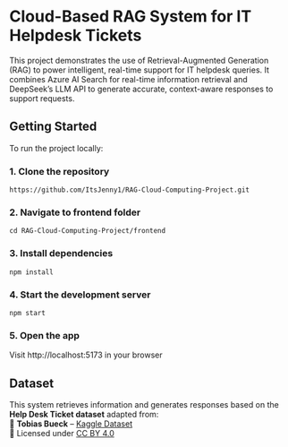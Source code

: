 # Cloud-Based RAG System for IT Helpdesk Tickets
This project demonstrates the use of Retrieval-Augmented Generation (RAG) to power intelligent, real-time support for IT helpdesk queries. It combines Azure AI Search for real-time information retrieval and DeepSeek’s LLM API to generate accurate, context-aware responses to support requests.

## Getting Started
To run the project locally:
### 1. Clone the repository
```
https://github.com/ItsJenny1/RAG-Cloud-Computing-Project.git
```
### 2. Navigate to frontend folder
```
cd RAG-Cloud-Computing-Project/frontend
```
### 3. Install dependencies
```
npm install
```
### 4. Start the development server
```
npm start
```
### 5. Open the app
Visit http://localhost:5173 in your browser

## Dataset
This system retrieves information and generates responses based on the **Help Desk Ticket dataset** adapted from:<br>
🔗 **Tobias Bueck** – [Kaggle Dataset](https://www.kaggle.com/datasets/tobiasbueck/multilingual-customer-support-tickets)<br>
📜 Licensed under [CC BY 4.0](https://creativecommons.org/licenses/by/4.0/)
